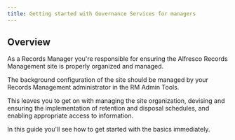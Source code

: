```yaml
---
title: Getting started with Governance Services for managers
---
```


## Overview

As a Records Manager you're responsible for ensuring the Alfresco Records Management site is properly organized and managed.

The background configuration of the site should be managed by your Records Management administrator in the RM Admin Tools.

This leaves you to get on with managing the site organization, devising and ensuring the implementation of retention and disposal schedules, and enabling appropriate access to information.

In this guide you'll see how to get started with the basics immediately.

